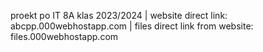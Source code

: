 proekt po IT 8A klas 2023/2024 | website direct link: abcpp.000webhostapp.com | files direct link from website: files.000webhostapp.com

